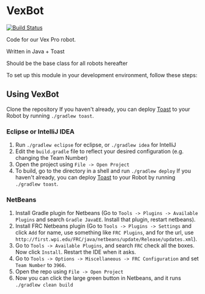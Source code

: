 # VexBot

[![Build Status](https://travis-ci.org/LN-STEMpunks/ToastRhino.svg?branch=master)](https://travis-ci.org/LN-STEMpunks/ToastRhino)

Code for our Vex Pro robot.

Written in Java + Toast

Should be the base class for all robots hereafter

To set up this module in your development environment, follow these steps:

## Using VexBot

Clone the repository
If you haven't already, you can deploy [Toast](https://github.com/Open-RIO/ToastAPI) to your Robot by running `./gradlew toast`.


### Eclipse or IntelliJ IDEA
1. Run `./gradlew eclipse` for eclipse, or `./gradlew idea` for IntelliJ  
2. Edit the `build.gradle` file to reflect your desired configuration (e.g. changing the Team Number)  
3. Open the project using `File -> Open Project`
4. To build, go to the directory in a shell and run `./gradlew deploy`
If you haven't already, you can deploy [Toast](https://github.com/Open-RIO/ToastAPI) to your Robot by running `./gradlew toast`.


### NetBeans
1. Install Gradle plugin for Netbeans (Go to `Tools -> Plugins -> Available Plugins` and search `Gradle JavaEE`. Install that plugin, restart netbeans).
2. Install FRC Netbeans plugin (Go to `Tools -> Plugins -> Settings` and click `Add` for name, use something like `FRC Plugins`, and for the url, use `http://first.wpi.edu/FRC/java/netbeans/update/Release/updates.xml`).
3. Go to `Tools -> Available Plugins`, and search `FRC` check all the boxes. Now click `Install`. Restart the IDE when it asks.
4. Go to `Tools -> Options -> Miscellaneous -> FRC Configuration` and set `Team Number` to `3966`.
5. Open the repo using `File -> Open Project`
6. Now you can click the large green button in Netbeans, and it runs `./gradlew clean build`